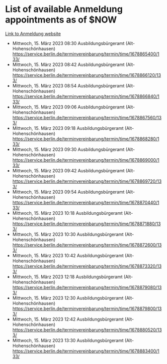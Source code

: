 # List of available Anmeldung appointments as of $NOW
[Link to Anmeldung website](https://service.berlin.de/terminvereinbarung/termin/tag.php?termin=1&anliegen[]=120686&dienstleisterlist=122210,122217,327316,122219,327312,122227,327314,122231,327346,122243,327348,122254,122252,329742,122260,329745,122262,329748,122271,327278,122273,327274,122277,327276,330436,122280,327294,122282,327290,122284,327292,122291,327270,122285,327266,122286,327264,122296,327268,150230,329760,122297,327286,122294,327284,122312,329763,122314,329775,122304,327330,122311,327334,122309,327332,317869,122281,327352,122279,329772,122283,122276,327324,122274,327326,122267,329766,122246,327318,122251,327320,122257,327322,122208,327298,122226,327300&herkunft=http%3A%2F%2Fservice.berlin.de%2Fdienstleistung%2F120686%2F)
- Mittwoch, 15. März 2023 08:30 Ausbildungsbürgeramt (Alt- Hohenschönhausen) https://service.berlin.de/terminvereinbarung/termin/time/1678865400/133/
- Mittwoch, 15. März 2023 08:42 Ausbildungsbürgeramt (Alt- Hohenschönhausen) https://service.berlin.de/terminvereinbarung/termin/time/1678866120/133/
- Mittwoch, 15. März 2023 08:54 Ausbildungsbürgeramt (Alt- Hohenschönhausen) https://service.berlin.de/terminvereinbarung/termin/time/1678866840/133/
- Mittwoch, 15. März 2023 09:06 Ausbildungsbürgeramt (Alt- Hohenschönhausen) https://service.berlin.de/terminvereinbarung/termin/time/1678867560/133/
- Mittwoch, 15. März 2023 09:18 Ausbildungsbürgeramt (Alt- Hohenschönhausen) https://service.berlin.de/terminvereinbarung/termin/time/1678868280/133/
- Mittwoch, 15. März 2023 09:30 Ausbildungsbürgeramt (Alt- Hohenschönhausen) https://service.berlin.de/terminvereinbarung/termin/time/1678869000/133/
- Mittwoch, 15. März 2023 09:42 Ausbildungsbürgeramt (Alt- Hohenschönhausen) https://service.berlin.de/terminvereinbarung/termin/time/1678869720/133/
- Mittwoch, 15. März 2023 09:54 Ausbildungsbürgeramt (Alt- Hohenschönhausen) https://service.berlin.de/terminvereinbarung/termin/time/1678870440/133/
- Mittwoch, 15. März 2023 10:18 Ausbildungsbürgeramt (Alt- Hohenschönhausen) https://service.berlin.de/terminvereinbarung/termin/time/1678871880/133/
- Mittwoch, 15. März 2023 10:30 Ausbildungsbürgeramt (Alt- Hohenschönhausen) https://service.berlin.de/terminvereinbarung/termin/time/1678872600/133/
- Mittwoch, 15. März 2023 10:42 Ausbildungsbürgeramt (Alt- Hohenschönhausen) https://service.berlin.de/terminvereinbarung/termin/time/1678873320/133/
- Mittwoch, 15. März 2023 12:18 Ausbildungsbürgeramt (Alt- Hohenschönhausen) https://service.berlin.de/terminvereinbarung/termin/time/1678879080/133/
- Mittwoch, 15. März 2023 12:30 Ausbildungsbürgeramt (Alt- Hohenschönhausen) https://service.berlin.de/terminvereinbarung/termin/time/1678879800/133/
- Mittwoch, 15. März 2023 12:42 Ausbildungsbürgeramt (Alt- Hohenschönhausen) https://service.berlin.de/terminvereinbarung/termin/time/1678880520/133/
- Mittwoch, 15. März 2023 13:30 Ausbildungsbürgeramt (Alt- Hohenschönhausen) https://service.berlin.de/terminvereinbarung/termin/time/1678883400/133/
